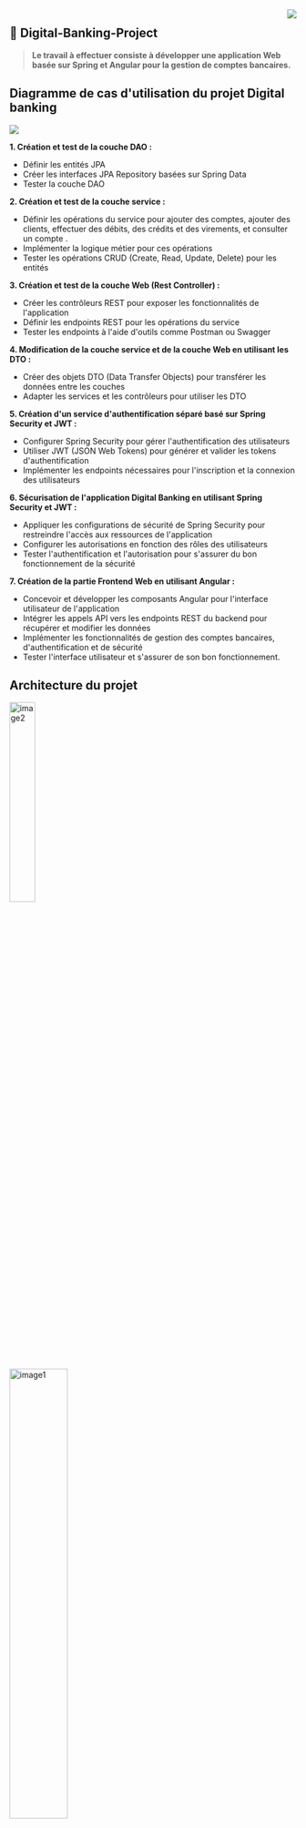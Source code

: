 <img src="https://github.com/Akasmiou-ouassima/Digital-Banking-Project/blob/main/Les%20images/icon.png" align="right" />

 ## 🔗  Digital-Banking-Project
 
>**Le travail à effectuer consiste à développer une application Web basée sur Spring et Angular pour la gestion de comptes bancaires.**

## Diagramme de cas d'utilisation du projet Digital banking
<img src="https://github.com/Akasmiou-ouassima/Digital-Banking-Project/blob/main/Les%20images/Diagramme%20de%20classe%20digital%20banking.jpg">

**1. Création et test de la couche DAO :**
<ul>
  <li>Définir les entités JPA </li>
 <li>Créer les interfaces JPA Repository basées sur Spring Data </li>
 <li>Tester la couche DAO</li>
</ul>

**2. Création et test de la couche service :**
<ul>
  <li>Définir les opérations du service pour ajouter des comptes, ajouter des clients, effectuer des débits, des crédits et des virements, et consulter un compte
.</li>
 <li>Implémenter la logique métier pour ces opérations </li>
  <li>Tester les opérations CRUD (Create, Read, Update, Delete) pour les entités </li>
</ul>

**3. Création et test de la couche Web (Rest Controller) :**
<ul>
  <li>Créer les contrôleurs REST pour exposer les fonctionnalités de l'application</li>
 <li>Définir les endpoints REST pour les opérations du service</li>
 <li>Tester les endpoints à l'aide d'outils comme Postman ou Swagger</li>
</ul>

**4. Modification de la couche service et de la couche Web en utilisant les DTO :**
<ul>
  <li>Créer des objets DTO (Data Transfer Objects) pour transférer les données entre les couches</li>
 <li>Adapter les services et les contrôleurs pour utiliser les DTO</li>
</ul>

**5. Création d'un service d'authentification séparé basé sur Spring Security et JWT :**
<ul>
  <li>Configurer Spring Security pour gérer l'authentification des utilisateurs</li>
 <li>Utiliser JWT (JSON Web Tokens) pour générer et valider les tokens d'authentification</li>
 <li>Implémenter les endpoints nécessaires pour l'inscription et la connexion des utilisateurs</li>
</ul>

**6. Sécurisation de l'application Digital Banking en utilisant Spring Security et JWT :**
<ul>
  <li>Appliquer les configurations de sécurité de Spring Security pour restreindre l'accès aux ressources de l'application</li>
 <li>Configurer les autorisations en fonction des rôles des utilisateurs</li>
 <li>Tester l'authentification et l'autorisation pour s'assurer du bon fonctionnement de la sécurité</li>
</ul>

**7. Création de la partie Frontend Web en utilisant Angular :**
<ul>
  <li>Concevoir et développer les composants Angular pour l'interface utilisateur de l'application</li>
 <li>Intégrer les appels API vers les endpoints REST du backend pour récupérer et modifier les données</li>
 <li>Implémenter les fonctionnalités de gestion des comptes bancaires, d'authentification et de sécurité</li>
  <li>Tester l'interface utilisateur et s'assurer de son bon fonctionnement.</li>
</ul>



  ## Architecture du projet
<div>
   <img src="https://github.com/Akasmiou-ouassima/Digital-Banking-Project/blob/main/Les%20images/architecture2.png" alt="image2"  width="30%">
 &nbsp; &nbsp; &nbsp; &nbsp; &nbsp; &nbsp;  &nbsp; &nbsp; &nbsp; &nbsp; &nbsp; &nbsp; &nbsp; &nbsp; &nbsp; &nbsp; &nbsp;
  <img src="https://github.com/Akasmiou-ouassima/Digital-Banking-Project/blob/main/Les%20images/architecture1.jpg" alt="image1" style="margin-top:1px;" width="45%">
  
</div>

### Stratégie adopter

>**Dans notre approche de gestion de l'héritage, une stratégie que nous avons utilisée est celle de la _"Single table"_. Avec cette approche, nous avons créé une seule table qui contient tous les attributs des trois classes concernées. Pour différencier les deux sous-types, nous avons ajouté une colonne spéciale appelée "colonne discriminante". Cette colonne nous permet de distinguer les instances appartenant aux différentes sous-classes au sein de la table unique.**

#### Couche DAO
> **Les entités JPA : Customer, BankAccount, Saving Account, CurrentAccount, AccountOperation**
 _Customer_
```java
@Entity
@Data @NoArgsConstructor @AllArgsConstructor
public class Customer {

  @Id
  @GeneratedValue(strategy = GenerationType.IDENTITY)
    private Long id;
    private String name;
    private String email;
    @OneToMany(mappedBy = "customer")
    private List<BankAccount> bankAccounts;
}
```
 _BankAccount_
```java
@Entity
@Inheritance(strategy = InheritanceType.SINGLE_TABLE)
@DiscriminatorColumn(name = "TYPE", length = 30, discriminatorType = DiscriminatorType.STRING) // length 255 par défaut et String
@Data @NoArgsConstructor @AllArgsConstructor
public abstract class BankAccount {
 @Id
    private String id;
    private double balance;
    private Date createdDate;
    @Enumerated(EnumType.STRING)
    private AccountStatus status;
    @ManyToOne
    private Customer customer;
    @OneToMany (mappedBy = "bankAccount")
    private List<AccountOperation> accountOperations;

}
```
_Saving Account_
```java
@Entity
@DiscriminatorValue("Saving_Account")
@Data @NoArgsConstructor @AllArgsConstructor
public class SavingAccount extends BankAccount{
    private double interestRate;
}
```
_CurrentAccount_
```java
@Entity
@DiscriminatorValue("Current_Account")
@Data @NoArgsConstructor @AllArgsConstructor
public class CurrentAccount extends BankAccount{
    private double overDraft;

}
```
_AccountOperation_
```java
@Entity
@Data @NoArgsConstructor @AllArgsConstructor
public class AccountOperation {
@Id
@GeneratedValue(strategy = GenerationType.IDENTITY)
    private Long id;
    private Date operationDate;
    private double amount;
    @Enumerated(EnumType.STRING)
    private OperationType operationType;
    @ManyToOne
    private BankAccount bankAccount;
    private String description;
}
```
> **les interfaces JPA Repository pour accéder aux données basées sur Spring Data**
_CustomerRepository_
```java
public interface CustomerRepository extends JpaRepository<Customer, Long> {

    @Query("select c from Customer  c where c.name like :kw")
    List<Customer> searchCustomer(@Param("kw") String keyword);
}
```
_BankAccountRepository_
```java
public interface BankAccountRepository extends JpaRepository<BankAccount, String> {
    List<BankAccount> getBankAccountByCustomer_Id(Long customerId);
}
```
_AccountOperationRepository_
```java
public interface AccountOperationRepository extends JpaRepository<AccountOperation, Long> {

    List<AccountOperation> findByBankAccountId(String accountId);

    Page<AccountOperation> findByBankAccountIdOrderByOperationDateDesc(String accountId, Pageable pageable);
}
```

> **Teste de la couche DAO**
```java
@Bean
    CommandLineRunner start(CustomerRepository customerRepository,
                            BankAccountRepository bankAccountRepository,
                            AccountOperationRepository accountOperationRepository) {
        return args -> {
            Stream.of("Ouassima", "Oualid", "Mohamed").forEach(name -> {
                Customer customer = new Customer();
                customer.setName(name);
                customer.setEmail(name +"@gmail.com");
                customerRepository.save(customer);
            });
            customerRepository.findAll().forEach(customer -> {
                CurrentAccount currentAccount = new CurrentAccount();
                currentAccount.setId(UUID.randomUUID().toString());
                currentAccount.setBalance(Math.random() * 9000);
                currentAccount.setCreatedDate(new Date());
                currentAccount.setStatus(AccountStatus.CREATED);
                currentAccount.setCustomer(customer);
                currentAccount.setOverDraft(9000);
                bankAccountRepository.save(currentAccount);

                SavingAccount savingAccount = new SavingAccount();
                savingAccount.setId(UUID.randomUUID().toString());
                savingAccount.setBalance(Math.random() * 10000);
                savingAccount.setCreatedDate(new Date());
                savingAccount.setStatus(AccountStatus.CREATED);
                savingAccount.setCustomer(customer);
                savingAccount.setInterestRate(4.3);
                bankAccountRepository.save(savingAccount);

            });

            bankAccountRepository.findAll().forEach(account -> {
                for (int i = 0; i < 10; i++) {
                    AccountOperation accountOperation = new AccountOperation();
                    accountOperation.setOperationDate(new Date());
                    accountOperation.setAmount(Math.random() * 13000);
                    accountOperation.setOperationType(Math.random() > 0.5 ? OperationType.DEBIT : OperationType.CREDIT);
                    accountOperation.setBankAccount(account);
                    accountOperationRepository.save(accountOperation);
                }
            });
        };

    }
```
>**Base de données**
```xml
spring.datasource.url=jdbc:mysql://localhost:3306/ebank-db?createDatabaseIfNotExist=true
spring.datasource.username=root
spring.datasource.password=
spring.jpa.hibernate.ddl-auto=create
spring.jpa.properties.hibernate.dialect=org.hibernate.dialect.MariaDBDialect
spring.jpa.show-sql=false
server.port=8081
spring.main.allow-circular-references=true
```
<img src="https://github.com/Akasmiou-ouassima/Digital-Banking-Project/blob/main/Les%20images/Customers.jpg" align="center" style="margin-top:1px;" width="40%"/>
<img src="https://github.com/Akasmiou-ouassima/Digital-Banking-Project/blob/main/Les%20images/bank-accounts.jpg" align="center"  style="margin-top:1px;" width="60%"/>
<img src="https://github.com/Akasmiou-ouassima/Digital-Banking-Project/blob/main/Les%20images/account-operations.jpg" align="center" style="margin-top:1px;" width="60%"/>


